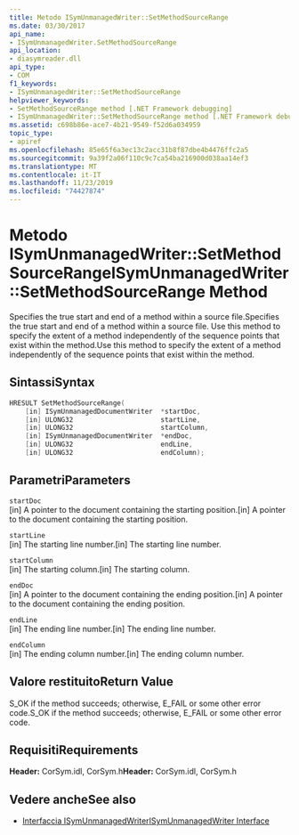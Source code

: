 ```yaml
---
title: Metodo ISymUnmanagedWriter::SetMethodSourceRange
ms.date: 03/30/2017
api_name:
- ISymUnmanagedWriter.SetMethodSourceRange
api_location:
- diasymreader.dll
api_type:
- COM
f1_keywords:
- ISymUnmanagedWriter::SetMethodSourceRange
helpviewer_keywords:
- SetMethodSourceRange method [.NET Framework debugging]
- ISymUnmanagedWriter::SetMethodSourceRange method [.NET Framework debugging]
ms.assetid: c698b86e-ace7-4b21-9549-f52d6a034959
topic_type:
- apiref
ms.openlocfilehash: 85e65f6a3ec13c2acc31b8f87dbe4b4476ffc2a5
ms.sourcegitcommit: 9a39f2a06f110c9c7ca54ba216900d038aa14ef3
ms.translationtype: MT
ms.contentlocale: it-IT
ms.lasthandoff: 11/23/2019
ms.locfileid: "74427874"
---
```

# <a name="isymunmanagedwritersetmethodsourcerange-method"></a><span data-ttu-id="dda75-102">Metodo ISymUnmanagedWriter::SetMethodSourceRange</span><span class="sxs-lookup"><span data-stu-id="dda75-102">ISymUnmanagedWriter::SetMethodSourceRange Method</span></span>
<span data-ttu-id="dda75-103">Specifies the true start and end of a method within a source file.</span><span class="sxs-lookup"><span data-stu-id="dda75-103">Specifies the true start and end of a method within a source file.</span></span> <span data-ttu-id="dda75-104">Use this method to specify the extent of a method independently of the sequence points that exist within the method.</span><span class="sxs-lookup"><span data-stu-id="dda75-104">Use this method to specify the extent of a method independently of the sequence points that exist within the method.</span></span>  
  
## <a name="syntax"></a><span data-ttu-id="dda75-105">Sintassi</span><span class="sxs-lookup"><span data-stu-id="dda75-105">Syntax</span></span>  
  
```cpp  
HRESULT SetMethodSourceRange(  
    [in] ISymUnmanagedDocumentWriter  *startDoc,  
    [in] ULONG32                      startLine,  
    [in] ULONG32                      startColumn,  
    [in] ISymUnmanagedDocumentWriter  *endDoc,  
    [in] ULONG32                      endLine,  
    [in] ULONG32                      endColumn);  
```  
  
## <a name="parameters"></a><span data-ttu-id="dda75-106">Parametri</span><span class="sxs-lookup"><span data-stu-id="dda75-106">Parameters</span></span>  
 `startDoc`  
 <span data-ttu-id="dda75-107">[in] A pointer to the document containing the starting position.</span><span class="sxs-lookup"><span data-stu-id="dda75-107">[in] A pointer to the document containing the starting position.</span></span>  
  
 `startLine`  
 <span data-ttu-id="dda75-108">[in] The starting line number.</span><span class="sxs-lookup"><span data-stu-id="dda75-108">[in] The starting line number.</span></span>  
  
 `startColumn`  
 <span data-ttu-id="dda75-109">[in] The starting column.</span><span class="sxs-lookup"><span data-stu-id="dda75-109">[in] The starting column.</span></span>  
  
 `endDoc`  
 <span data-ttu-id="dda75-110">[in] A pointer to the document containing the ending position.</span><span class="sxs-lookup"><span data-stu-id="dda75-110">[in] A pointer to the document containing the ending position.</span></span>  
  
 `endLine`  
 <span data-ttu-id="dda75-111">[in] The ending line number.</span><span class="sxs-lookup"><span data-stu-id="dda75-111">[in] The ending line number.</span></span>  
  
 `endColumn`  
 <span data-ttu-id="dda75-112">[in] The ending column number.</span><span class="sxs-lookup"><span data-stu-id="dda75-112">[in] The ending column number.</span></span>  
  
## <a name="return-value"></a><span data-ttu-id="dda75-113">Valore restituito</span><span class="sxs-lookup"><span data-stu-id="dda75-113">Return Value</span></span>  
 <span data-ttu-id="dda75-114">S_OK if the method succeeds; otherwise, E_FAIL or some other error code.</span><span class="sxs-lookup"><span data-stu-id="dda75-114">S_OK if the method succeeds; otherwise, E_FAIL or some other error code.</span></span>  
  
## <a name="requirements"></a><span data-ttu-id="dda75-115">Requisiti</span><span class="sxs-lookup"><span data-stu-id="dda75-115">Requirements</span></span>  
 <span data-ttu-id="dda75-116">**Header:** CorSym.idl, CorSym.h</span><span class="sxs-lookup"><span data-stu-id="dda75-116">**Header:** CorSym.idl, CorSym.h</span></span>  
  
## <a name="see-also"></a><span data-ttu-id="dda75-117">Vedere anche</span><span class="sxs-lookup"><span data-stu-id="dda75-117">See also</span></span>

- [<span data-ttu-id="dda75-118">Interfaccia ISymUnmanagedWriter</span><span class="sxs-lookup"><span data-stu-id="dda75-118">ISymUnmanagedWriter Interface</span></span>](../../../../docs/framework/unmanaged-api/diagnostics/isymunmanagedwriter-interface.md)
